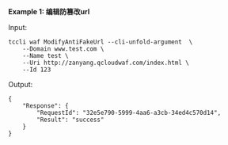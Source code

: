 **Example 1: 编辑防篡改url**



Input: 

```
tccli waf ModifyAntiFakeUrl --cli-unfold-argument  \
    --Domain www.test.com \
    --Name test \
    --Uri http://zanyang.qcloudwaf.com/index.html \
    --Id 123
```

Output: 
```
{
    "Response": {
        "RequestId": "32e5e790-5999-4aa6-a3cb-34ed4c570d14",
        "Result": "success"
    }
}
```


